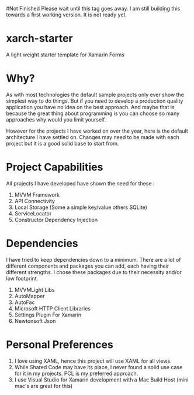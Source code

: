 #Not Finished
Please wait until this tag goes away. I am still building this towards a first working version. It is not ready yet.

# xarch-starter
A light weight starter template for Xamarin Forms

# Why?
As with most technologies the default sample projects only ever show the simplest way to do things. But if you need to develop a production quality application you have no idea on the best approach. And maybe that is because the great thing about programming is you can choose so many approaches why would you limit yourself.

However for the projects I have worked on over the year, here is the default architecture I have settled on. Changes may need to be made with each project but it is a good solid base to start from.

# Project Capabilities
All projects I have developed have shown the need for these :

1. MVVM Framework
2. API Connectivity
3. Local Storage (Some a simple key/value others SQLite)
4. ServiceLocator
5. Constructor Dependency Injection

# Dependencies
I have tried to keep dependencies down to a minimum. There are a lot of different components and packages you can add, each having their different strengths. I chose these packages due to their necessity and/or low footprint.

1. MVVMLight Libs
2. AutoMapper
3. AutoFac
4. Microsoft HTTP Client Libraries
5. Settings Plugin For Xamarin
6. Newtonsoft Json

# Personal Preferences

1. I love using XAML, hence this project will use XAML for all views.
2. While Shared Code may have its place, I never found a solid use case for it in my projects. PCL is my preferred approach.
3. I use Visual Studio for Xamarin development with a Mac Build Host (mini mac's are great for this)
